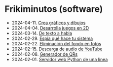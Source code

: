 # Frikiminutos (software)

* 2024-04-11. [Crea gráficos y dibujos](turtle/turtle.md)
* 2024-04-04. [Desarrolla juegos en 2D](pygame/pygame.md)
* 2024-03-14. [De texto a habla](texto-habla/README.md)
* 2024-02-29. [Espía qué hace tu sistema](monitoring.md)
* 2024-02-22. [Eliminación del fondo en fotos](background/background.md)
* 2024-02-15. [Descarga de audio de YouTube](pytube/pytube.md)
* 2024-02-08. [Generador de QRs](qr/qr.md)
* 2024-02-01. [Servidor web Python de una línea](python_http.md)
